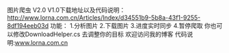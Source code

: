 图片爬虫 V2.0
V1.0下载地址以及代码说明：http://www.lorna.com.cn/Articles/Index/d34551b9-5b8a-43f1-9255-8df194eeb03d
功能：
  1.分析图片
  2.下载图片
  3.进度实时同步
  4.暂停爬取
  你也可以修改DownloadHelper.cs 去调整你的目标
欢迎访问我的博客
代码说明:www.lorna.com.cn

